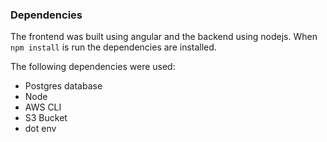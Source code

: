 ### Dependencies
The frontend was built using angular and the backend using nodejs.
When `npm install` is run the dependencies are installed.

The following dependencies were used:
 - Postgres database
 - Node 
 - AWS CLI
 - S3 Bucket
 - dot env

